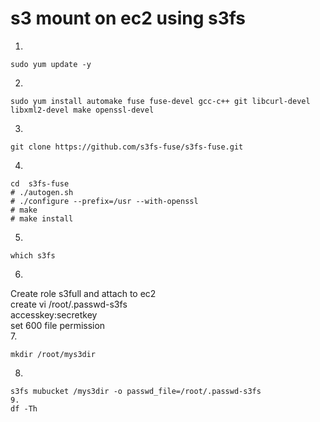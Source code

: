 # s3 mount on ec2 using s3fs

1.
```
sudo yum update -y
```
2.
```
sudo yum install automake fuse fuse-devel gcc-c++ git libcurl-devel libxml2-devel make openssl-devel
```
3.
```
git clone https://github.com/s3fs-fuse/s3fs-fuse.git
```
4.
```
cd  s3fs-fuse
# ./autogen.sh 
# ./configure --prefix=/usr --with-openssl
# make 
# make install
```
5.
```
which s3fs
```
6.
Create role s3full and attach to ec2 \
create vi /root/.passwd-s3fs \
accesskey:secretkey \
set 600 file permission \
7.
```
mkdir /root/mys3dir
```
8.
```
s3fs mubucket /mys3dir -o passwd_file=/root/.passwd-s3fs
9.
df -Th

